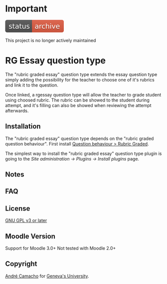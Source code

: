 
# Important

[![status: archive](https://github.com/GIScience/badges/raw/master/status/archive.svg)](https://github.com/GIScience/badges#archive)

This project is no longer actively maintained

# RG Essay question type

The "rubric graded essay" question type extends the essay question type simply adding the
possibility for the teacher to choose one of it's rubrics and link it to the question.

Once linked, a rgessay question type will allow the teacher to grade student using choosed
rubric. The rubric can be showed to the student during attempt, and it's filling can also
be showed when reviewing the attempt afterwards.


## Installation

The "rubric graded essay" question type depends on the "rubric graded question behaviour".
First install
[Question behaviour > Rubric Graded](https://github.com/a-camacho/moodle-qb-rubricgraded).

The simplest way to install the "rubric graded essay" question type plugin is going to the
*Site administration -> Plugins -> Install plugins* page.

## Notes

## FAQ

## License

[GNU GPL v3 or later](http://www.gnu.org/copyleft/gpl.html)

## Moodle Version

Support for Moodle 3.0+
Not tested with Moodle 2.0+

## Copyright

[André Camacho](https://www.camacho.pt) for [Geneva's University](https://www.unige.ch/).